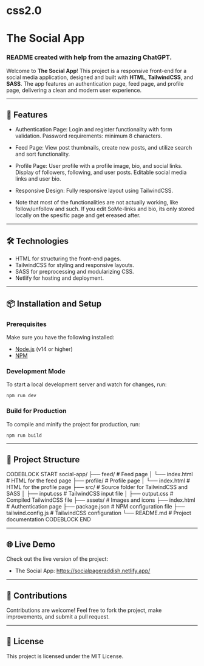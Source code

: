 # css2.0
# The Social App
### README created with help from the amazing ChatGPT.

Welcome to **The Social App**! This project is a responsive front-end for a social media application, designed and built with **HTML**, **TailwindCSS**, and **SASS**. The app features an authentication page, feed page, and profile page, delivering a clean and modern user experience.

---

## 🚀 Features

- Authentication Page: Login and register functionality with form validation. Password requirements: minimum 8 characters.
- Feed Page: View post thumbnails, create new posts, and utilize search and sort functionality. 
- Profile Page: User profile with a profile image, bio, and social links. Display of followers, following, and user posts. Editable social media links and user bio.
- Responsive Design: Fully responsive layout using TailwindCSS.

- Note that most of the functionalities are not actually working, like follow/unfollow and such. If you edit SoMe-links and bio, its only stored locally on the spesific page and get ereased after. 

---

## 🛠️ Technologies

- HTML for structuring the front-end pages.
- TailwindCSS for styling and responsive layouts.
- SASS for preprocessing and modularizing CSS.
- Netlify for hosting and deployment.

---

## 📦 Installation and Setup

### Prerequisites
Make sure you have the following installed:
- [Node.js](https://nodejs.org/) (v14 or higher)
- [NPM](https://www.npmjs.com/)

### Development Mode
To start a local development server and watch for changes, run:
```
npm run dev
```

### Build for Production
To compile and minify the project for production, run:
```
npm run build
```

---

## 📁 Project Structure

CODEBLOCK START
social-app/
├── feed/               # Feed page
│   └── index.html      # HTML for the feed page
├── profile/            # Profile page
│   └── index.html      # HTML for the profile page
├── src/                # Source folder for TailwindCSS and SASS
│   ├── input.css       # TailwindCSS input file
│   ├── output.css      # Compiled TailwindCSS file
├── assets/             # Images and icons
├── index.html          # Authentication page
├── package.json        # NPM configuration file
├── tailwind.config.js  # TailwindCSS configuration
└── README.md           # Project documentation
CODEBLOCK END

---

## 🌐 Live Demo

Check out the live version of the project:
- The Social App: https://socialpageraddish.netlify.app/

---

## 🤝 Contributions

Contributions are welcome! Feel free to fork the project, make improvements, and submit a pull request.

---

## 📝 License

This project is licensed under the MIT License.